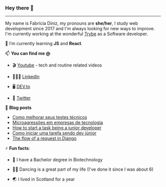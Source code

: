 ### Hey there 👋

****

My name is Fabrícia Diniz, my pronouns are **she/her**, I study web development since 2017 and I'm always looking for new ways to improve. I'm currently working at the wonderful [Trybe](https://www.betrybe.com) as a Software developer.

🌱 I’m currently learning **JS** and **React**.

📫 **You can find me @**

  - 🎬 [Youtube](http://youtube.com/c/nomadcodemist) - tech and routine related videos 
  
  - 👩🏼‍💻 [LinkedIn](https://www.linkedin.com/in/fabricia-diniz/)
  
  - 🖥 [DEV.to](https://dev.to/fabriciadiniz)
  
  - 🐣 [Twitter](http://twitter.com/fabrciadiniz)

📜 **Blog posts**

 <!-- BLOG-POST-LIST:START -->
- [Como melhorar seus testes técnicos](https://dev.to/feministech/como-melhorar-seus-testes-tecnicos-5e68)
- [Microagressões em empresas de tecnologia](https://dev.to/fabriciadiniz/microagressoes-em-empresas-de-tecnologia-89j)
- [How to start a task being a junior developer](https://dev.to/fabriciadiniz/how-to-start-a-task-being-a-junior-developer-4d16)
- [Como iniciar uma tarefa sendo dev júnior](https://dev.to/feministech/como-eu-inicio-uma-tarefa-como-dev-junior-2cno)
- [The flow of a request in Django](https://dev.to/fabriciadiniz/the-flow-of-a-request-in-django-221c)
<!-- BLOG-POST-LIST:END -->

⚡ **Fun facts**:

- 🦠 I have a Bachelor degree in Biotechnology

- 💃🏼 Dancing is a great part of my life (I've done it since I was about 6)

- 🌏 I lived in Scotland for a year
